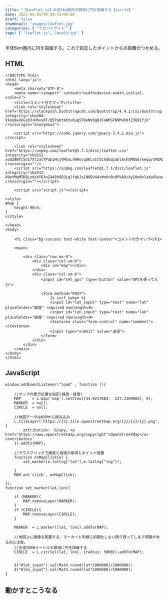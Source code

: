 ```yaml
---
title: "【Leaflet.js】半径5km圏内の領域に円を描画する【circle】"
date: 2022-05-01T19:50:53+09:00
draft: false
thumbnail: "images/leaflet.jpg"
categories: [ "フロントサイド" ]
tags: [ "leaflet.js","JavaScript" ]
---
```



半径5km圏内に円を描画する。これで指定したポイントからの距離がつかめる。

## HTML

    <!DOCTYPE html>
    <html lang="ja">
    <head>
        <meta charset="UTF-8">
        <meta name="viewport" content="width=device-width,initial-scale=1">
        <title>コメント付きマップ</title>
        <link rel="stylesheet" href="https://stackpath.bootstrapcdn.com/bootstrap/4.4.1/css/bootstrap.min.css" integrity="sha384-Vkoo8x4CGsO3+Hhxv8T/Q5PaXtkKtu6ug5TOeNV6gBiFeWPGFN9MuhOf23Q9Ifjh" crossorigin="anonymous">
    
        <script src="https://code.jquery.com/jquery-3.4.1.min.js"></script>
    
        <link rel="stylesheet" href="https://unpkg.com/leaflet@1.7.1/dist/leaflet.css" integrity="sha512-xodZBNTC5n17Xt2atTPuE1HxjVMSvLVW9ocqUKLsCC5CXdbqCmblAshOMAS6/keqq/sMZMZ19scR4PsZChSR7A==" crossorigin=""/>
        <script src="https://unpkg.com/leaflet@1.7.1/dist/leaflet.js" integrity="sha512-XQoYMqMTK8LvdxXYG3nZ448hOEQiglfqkJs1NOQV44cWnUrBc8PkAOcXy20w0vlaXaVUearIOBhiXZ5V3ynxwA==" crossorigin=""></script>
    
        <script src="script.js"></script>
    
    <style>
    #map {
        height:90vh;
    }
    </style>
    
    </head>
    <body>
    
        <h1 class="bg-success text-white text-center">コメント付きマップ</h1>
    
        <main>
    
            <div class="row mx-0">
                <div class="col-sm-6">
                    <div id="map"></div>
                </div>
                <div class="col-sm-6">
                    <input id="set_gps" type="button" value="GPSを使って入力">
    
                    <form method="POST">
                        {% csrf_token %}
                        <input id="lat_input" type="text" name="lat" placeholder="緯度" required maxlength=9>
                        <input id="lon_input" type="text" name="lon" placeholder="経度" required maxlength=9>
                        <textarea class="form-control" name="comment"></textarea>
                        <input type="submit" value="送信">
                    </form>
                </div>
            </div>
        </main>
    </body>
    </html>
    

## JavaScript

    window.addEventListener("load" , function (){
    
        //マップの表示位置を指定(緯度・経度)
        MAP     = L.map('map').setView([34.6217684, -227.2109985], 9);
        MARKER  = null;
        CIRCLE  = null;
    
        //地図データはOSMから読み込み
        L.tileLayer('https://{s}.tile.openstreetmap.org/{z}/{x}/{y}.png', {
            attribution: '&copy; <a href="https://www.openstreetmap.org/copyright">OpenStreetMap</a> contributors'
        }).addTo(MAP);
    
        //マウスクリックで緯度と経度の取得とポイント設置
        function onMapClick(e) {
            set_marker(e.latlng["lat"],e.latlng["lng"]);
    
        }
        MAP.on('click', onMapClick);
    
    });
    function set_marker(lat,lon){
    
        if (MARKER){
            MAP.removeLayer(MARKER);
        }
        if (CIRCLE){
            MAP.removeLayer(CIRCLE);
        }
    
        MARKER  = L.marker([lat, lon]).addTo(MAP);
    
        //地図上に画像を配置する。マーカーと同様に初期化しない限り残ってしまう問題がある点に注意。
        //半径5000メートルの領域に円を描画する
        CIRCLE  = L.circle([lat, lon], {radius: 5000}).addTo(MAP);
    
    
        $("#lat_input").val(Math.round(lat*1000000)/1000000);
        $("#lon_input").val(Math.round(lon*1000000)/1000000);
    }



## 動かすとこうなる

<div class="img-center"><img src="/images/Screenshot from 2022-05-01 19-58-06.png" alt=""></div>


